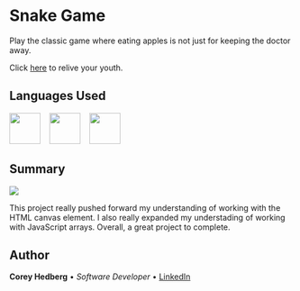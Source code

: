 # Snake Game

Play the classic game where eating apples is not just for keeping the doctor away.

Click [here](https://coreyhedberg.github.io/snake_game/) to relive your youth.

## Languages Used

<image src="readme_files/html.svg" width="55">&nbsp; &nbsp; <image src="readme_files/css.svg" width="55">&nbsp; &nbsp; <image src="readme_files/js.svg" width="55">

## Summary

<image src="readme_files/screenshot.gif">

This project really pushed forward my understanding of working with the HTML canvas element. I also really expanded my understading of working with JavaScript arrays. Overall, a great project to complete.

## Author

**Corey Hedberg** &bull; _Software Developer_ &bull; [LinkedIn](https://www.linkedin.com/in/coreyhedberg/)
